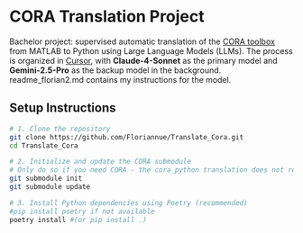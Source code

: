 # CORA Translation Project

Bachelor project: supervised automatic translation of the [CORA toolbox](https://github.com/TUMcps/CORA) from MATLAB to Python using Large Language Models (LLMs). The process is organized in [Cursor](https://www.cursor.com), with **Claude-4-Sonnet** as the primary model and **Gemini-2.5-Pro** as the backup model in the background. readme_florian2.md contains my instructions for the model.

## Setup Instructions

```bash
# 1. Clone the repository
git clone https://github.com/Floriannue/Translate_Cora.git
cd Translate_Cora

# 2. Initialize and update the CORA submodule
# Only do so if you need CORA - the cora_python translation does not require it to run.
git submodule init
git submodule update

# 3. Install Python dependencies using Poetry (recommended)
#pip install poetry if not available
poetry install #(or pip install .)
```

